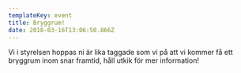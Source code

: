 ```yaml
---
templateKey: event
title: Bryggrum!
date: 2018-03-16T13:06:50.866Z
---
```

Vi i styrelsen hoppas ni är lika taggade som vi på att vi kommer få ett bryggrum inom snar framtid, håll utkik för mer information!
